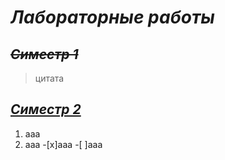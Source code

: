 # ***Лабораторные работы***

## ~~*Cиместр 1*~~
>цитата
## <ins>*Cиместр 2*</ins>

1. aaa
2. aaa
-[x]aaa
-[ ]aaa

